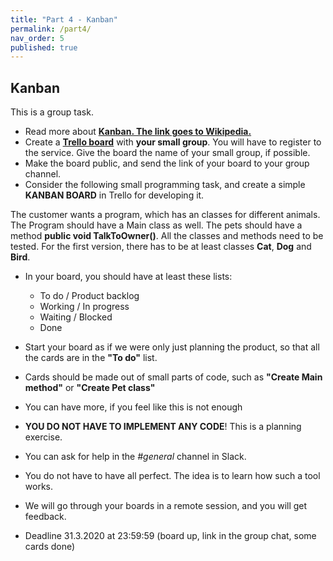 ```yaml
---
title: "Part 4 - Kanban"
permalink: /part4/
nav_order: 5
published: true
---
```


## Kanban

This is a group task.

* Read more about [**Kanban. The link goes to Wikipedia.**](https://en.wikipedia.org/wiki/Kanban)
* Create a [**Trello board**](https://trello.com/) with **your small group**. You will have to register to the service. Give the board the name of your small group, if possible.
* Make the board public, and send the link of your board to your group channel.
* Consider the following small programming task, and create a simple **KANBAN BOARD** in Trello for developing it.

The customer wants a program, which has an classes for different animals. The Program should have a Main class as well. The pets should have a method **public void TalkToOwner()**. All the classes and methods need to be tested. For the first version, there has to be at least classes **Cat**, **Dog** and **Bird**.

* In your board, you should have at least these lists:
  * To do / Product backlog
  * Working / In progress
  * Waiting / Blocked
  * Done
* Start your board as if we were only just planning the product, so that all the cards are in the **"To do"** list.
* Cards should be made out of small parts of code, such as **"Create Main method"** or **"Create Pet class"**
* You can have more, if you feel like this is not enough
* **YOU DO NOT HAVE TO IMPLEMENT ANY CODE**! This is a planning exercise.
* You can ask for help in the *#general* channel in Slack.
* You do not have to have all perfect. The idea is to learn how such a tool works.
* We will go through your boards in a remote session, and you will get feedback.

* Deadline 31.3.2020 at 23:59:59 (board up, link in the group chat, some cards done)